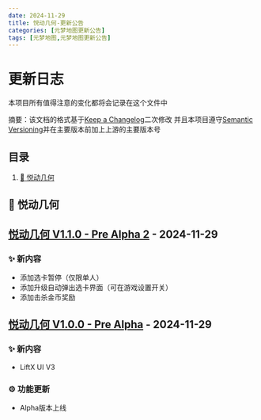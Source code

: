 ```yaml
---
date: 2024-11-29
title: 悦动几何-更新公告
categories: [元梦地图更新公告]
tags: [元梦地图,元梦地图更新公告]
---
```


# 更新日志
本项目所有值得注意的变化都将会记录在这个文件中

摘要：该文档的格式基于[Keep a Changelog](https://keepachangelog.com/en/1.0.0/)二次修改
并且本项目遵守[Semantic Versioning](https://semver.org/spec/v2.0.0.html)并在主要版本前加上上游的主要版本号

## 目录

1. [🔖 悦动几何](#CataLogs-GeoRising-V1)


## <a id="CataLogs-GeoRising-V1"></a>🔖 悦动几何

## [悦动几何 V1.1.0 - Pre Alpha 2]() - 2024-11-29

### ✨ 新内容
- 添加选卡暂停（仅限单人）
- 添加升级自动弹出选卡界面（可在游戏设置开关）
- 添加击杀金币奖励

## [悦动几何 V1.0.0 - Pre Alpha]() - 2024-11-29

### ✨ 新内容
- LiftX UI V3

### ⚙️ 功能更新
- Alpha版本上线
